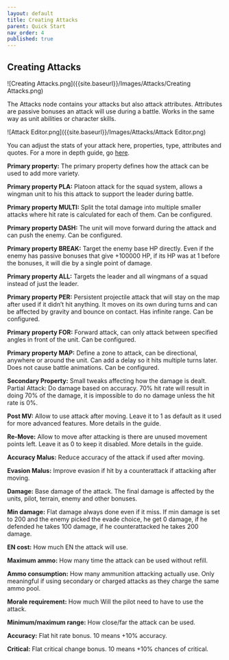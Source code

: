 ```yaml
---
layout: default
title: Creating Attacks
parent: Quick Start
nav_order: 4
published: true
---
```


## Creating Attacks

![Creating Attacks.png]({{site.baseurl}}/Images/Attacks/Creating Attacks.png)

The Attacks node contains your attacks but also attack attributes. Attributes are passive bonuses an attack will use during a battle. Works in the same way as unit abilities or character skills.

![Attack Editor.png]({{site.baseurl}}/Images/Attacks/Attack Editor.png)

You can adjust the stats of your attack here, properties, type, attributes and quotes.
For a more in depth guide, go [here](https://wargamer3.github.io/Project-Eternity/DisplayPage.html?PagePath=Core/GUIs/Attack.html).

**Primary property:** The primary property defines how the attack can be used to add more variety.

**Primary property PLA:** Platoon attack for the squad system, allows a wingman unit to his this attack to support the leader during battle.

**Primary property MULTI:** Split the total damage into multiple smaller attacks where hit rate is calculated for each of them. Can be configured.

**Primary property DASH:** The unit will move forward during the attack and can push the enemy. Can be configured.

**Primary property BREAK:** Target the enemy base HP directly. Even if the enemy has passive bonuses that give +100000 HP, if its HP was at 1 before the bonuses, it will die by a single point of damage.

**Primary property ALL:** Targets the leader and all wingmans of a squad instead of just the leader.

**Primary property PER:** Persistent projectile attack that will stay on the map after used if it didn’t hit anything. It moves on its own during turns and can be affected by gravity and bounce on contact. Has infinite range. Can be configured.

**Primary property FOR:** Forward attack, can only attack between specified angles in front of the unit. Can be configured.

**Primary property MAP:** Define a zone to attack, can be directional, anywhere or around the unit. Can add a delay so it hits multiple turns later. Does not cause battle animations. Can be configured.

**Secondary Property:** Small tweaks affecting how the damage is dealt.
Partial Attack: Do damage based on accuracy. 70% hit rate will result in doing 70% of the damage, it is impossible to do no damage unless the hit rate is 0%.

**Post MV:** Allow to use attack after moving. Leave it to 1 as default as it used for more advanced features. More details in the guide.

**Re-Move:** Allow to move after attacking is there are unused movement points left. Leave it as 0 to keep it disabled. More details in the guide.

**Accuracy Malus:** Reduce accuracy of the attack if used after moving.

**Evasion Malus:** Improve evasion if hit by a counterattack if attacking after moving.

**Damage:** Base damage of the attack. The final damage is affected by the units, pilot, terrain, enemy and other bonuses.

**Min damage:** Flat damage always done even if it miss.  If min damage is set to 200 and the enemy picked the evade choice, he get 0 damage, if he defended he takes 100 damage, if he counterattacked he takes 200 damage.

**EN cost:** How much EN the attack will use.

**Maximum ammo:** How many time the attack can be used without refill.

**Ammo consumption:** How many ammunition attacking actually use. Only meaningful if using secondary or charged attacks as they charge the same ammo pool.

**Morale requirement:** How much Will the pilot need to have to use the attack.

**Minimum/maximum range:** How close/far the attack can be used.

**Accuracy:** Flat hit rate bonus. 10 means +10% accuracy.

**Critical:** Flat critical change bonus. 10 means +10% chances of critical.
